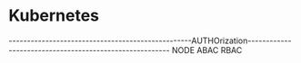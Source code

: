 # Kubernetes



























--------------------------------------------------AUTHOrization--------------------------------------------------------
NODE
ABAC
RBAC
